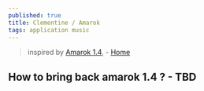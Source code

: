 ```yaml
---
published: true
title: Clementine / Amarok
tags: application music
---
```

> inspired by [Amarok 1.4](https://amarok.kde.org/), - [Home](https://www.clementine-player.org/)

## How to bring back amarok 1.4 ? - TBD

